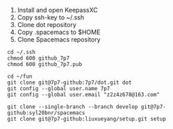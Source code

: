 1. Install and open KeepassXC
2. Copy ssh-key to ~/.ssh
3. Clone dot repository
4. Copy .spacemacs to $HOME
5. Clone Spacemacs repository


```shell
cd ~/.ssh
chmod 600 github_7p7
chmod 600 github_7p7.pub

cd ~/fun
git clone git@7p7-github:7p7/dot.git dot
git config --global user.name 7p7
git config --global user.email "z2z4z678@163.com"

git clone --single-branch --branch develop git@7p7-github:syl20bnr/spacemacs
git clone git@7p7-github:liuxueyang/setup.git setup
```

